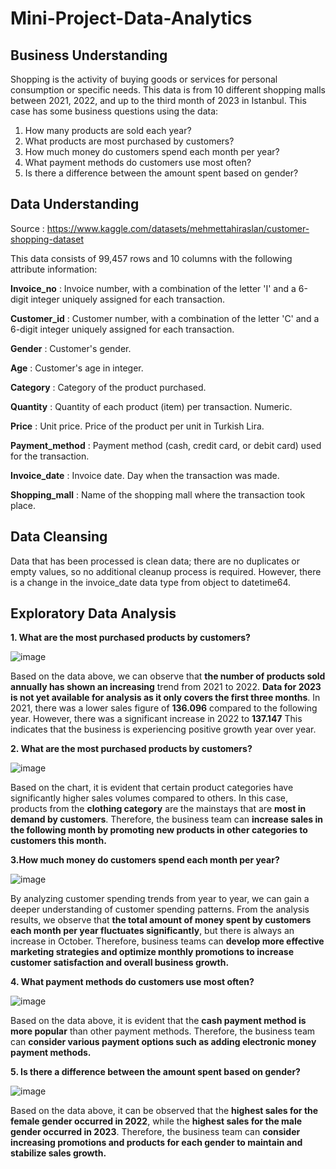 # Mini-Project-Data-Analytics

## Business Understanding
Shopping is the activity of buying goods or services for personal consumption or specific needs. This data is from 10 different shopping malls between 2021, 2022, and up to the third month of 2023 in Istanbul. This case has some business questions using the data:

1. How many products are sold each year?
2. What products are most purchased by customers?
3. How much money do customers spend each month per year?
4. What payment methods do customers use most often?
5. Is there a difference between the amount spent based on gender?

## Data Understanding
 Source : https://www.kaggle.com/datasets/mehmettahiraslan/customer-shopping-dataset

 This data consists of 99,457 rows and 10 columns with the following attribute information: 
 
 **Invoice_no** : Invoice number, with a combination of the letter 'I' and a 6-digit integer uniquely assigned for each transaction.
 
 **Customer_id** : Customer number, with a combination of the letter 'C' and a 6-digit integer uniquely assigned for each transaction.
 
 **Gender** : Customer's gender.
 
 **Age** : Customer's age in integer.
 
 **Category** : Category of the product purchased.
 
 **Quantity** : Quantity of each product (item) per transaction. Numeric.
 
 **Price** : Unit price. Price of the product per unit in Turkish Lira.
 
 **Payment_method** : Payment method (cash, credit card, or debit card) used for the transaction.
 
 **Invoice_date** : Invoice date. Day when the transaction was made.
 
 **Shopping_mall** : Name of the shopping mall where the transaction took place.
 

## Data Cleansing 

Data that has been processed is clean data; there are no duplicates or empty values, so no additional cleanup process is required. However, there is a change in the invoice_date data type from object to datetime64.

## Exploratory Data Analysis

**1. What are the most purchased products by customers?**

![image](https://github.com/fatimahzza/Mini-Project-Data-Analytics/assets/165742717/c0e790ce-2c1f-455d-9708-8ad9d149b1df)


Based on the data above, we can observe that **the number of products sold annually has shown an increasing** trend from 2021 to 2022. **Data for 2023 is not yet available for analysis as it only covers the first three months**. In 2021, there was a lower sales figure of **136.096** compared to the following year. However, there was a significant increase in 2022 to **137.147** This indicates that the business is experiencing positive growth year over year.

**2. What are the most purchased products by customers?**

![image](https://github.com/fatimahzza/Mini-Project-Data-Analytics/assets/165742717/ea5f2733-425f-41c1-b226-1e3f31cc7af8)


Based on the chart, it is evident that certain product categories have significantly higher sales volumes compared to others. In this case, products from the **clothing category** are the mainstays that are **most in demand by customers**. Therefore, the business team can **increase sales in the following month by promoting new products in other categories to customers this month.**

**3.How much money do customers spend each month per year?**

![image](https://github.com/fatimahzza/Mini-Project-Data-Analytics/assets/165742717/a0dfbb89-b242-4660-9951-e02d07b4b0ab)

By analyzing customer spending trends from year to year, we can gain a deeper understanding of customer spending patterns. From the analysis results, we observe that **the total amount of money spent by customers each month per year fluctuates significantly**, but there is always an increase in October. Therefore, business teams can **develop more effective marketing strategies and optimize monthly promotions to increase customer satisfaction and overall business growth.**


**4. What payment methods do customers use most often?**

![image](https://github.com/fatimahzza/Mini-Project-Data-Analytics/assets/165742717/c5b48cc6-2969-4c60-a993-8b405236773a)


Based on the data above, it is evident that the **cash payment method is more popular** than other payment methods. Therefore, the business team can **consider various payment options such as adding electronic money payment methods.**

**5. Is there a difference between the amount spent based on gender?**

![image](https://github.com/fatimahzza/Mini-Project-Data-Analytics/assets/165742717/fcac8fec-7cd4-4567-8db0-d08f84156645)


Based on the data above, it can be observed that the **highest sales for the female gender occurred in 2022**, while the **highest sales for the male gender occurred in 2023**. Therefore, the business team can **consider increasing promotions and products for each gender to maintain and stabilize sales growth.**
